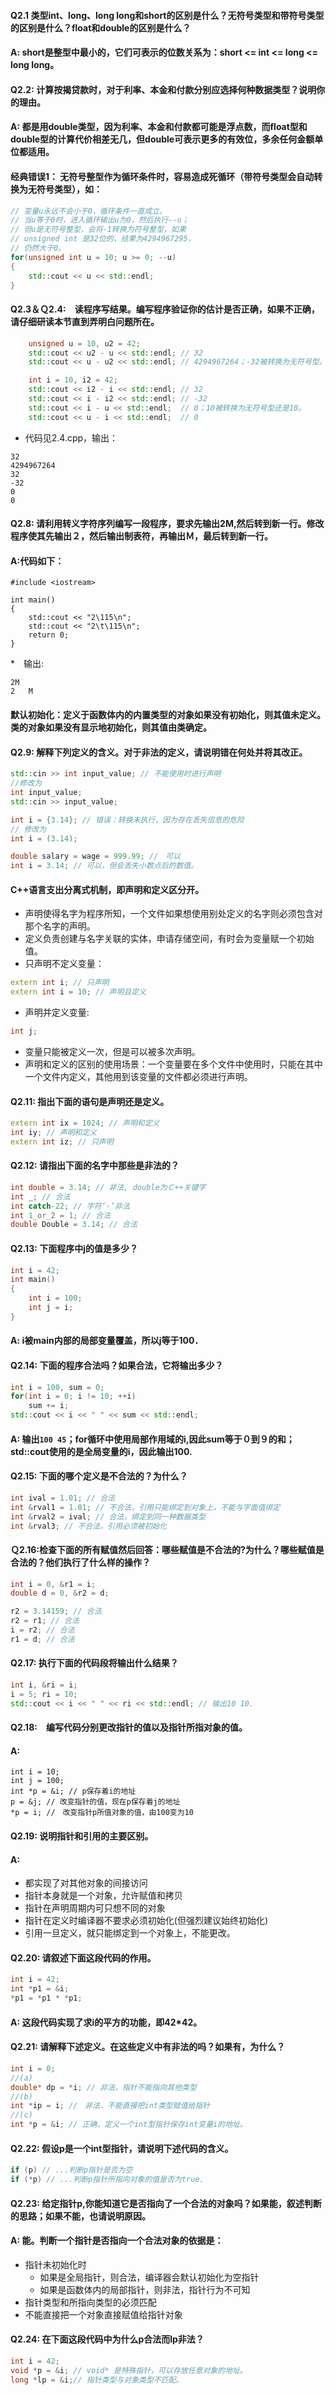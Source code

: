 #### Q2.1 类型int、long、long long和short的区别是什么？无符号类型和带符号类型的区别是什么？float和double的区别是什么？
#### A: short是整型中最小的，它们可表示的位数关系为：short <= int <= long <= long long。
#### Q2.2: 计算按揭贷款时，对于利率、本金和付款分别应选择何种数据类型？说明你的理由。
#### A: 都是用double类型，因为利率、本金和付款都可能是浮点数，而float型和double型的计算代价相差无几，但double可表示更多的有效位，多余任何金额单位都适用。
#### 经典错误1： 无符号整型作为循环条件时，容易造成死循环（带符号类型会自动转换为无符号类型），如：
````c++
// 变量u永远不会小于0，循环条件一直成立。
// 当u等于0时，进入循环输出u为0，然后执行--u；
// 但u是无符号整型，会将-1转换为符号整型，如果
// unsigned int 是32位的，结果为4294967295，
// 仍然大于0。
for(unsigned int u = 10; u >= 0; --u)
{
    std::cout << u << std::endl;    
}
````
#### Q2.3＆Ｑ2.4:　读程序写结果。编写程序验证你的估计是否正确，如果不正确，请仔细研读本节直到弄明白问题所在。
````c++
    unsigned u = 10, u2 = 42;
    std::cout << u2 - u << std::endl; // 32
    std::cout << u - u2 << std::endl; // 4294967264；-32被转换为无符号型。

    int i = 10, i2 = 42;
    std::cout << i2 - i << std::endl; // 32
    std::cout << i - i2 << std::endl; // -32
    std::cout << i - u << std::endl;  // 0；10被转换为无符号型还是10。
    std::cout << u - i << std::endl;  // 0
````
* 代码见2.4.cpp，输出：
````
32
4294967264
32
-32
0
0
````
#### Q2.8: 请利用转义字符序列编写一段程序，要求先输出2M,然后转到新一行。修改程序使其先输出２，然后输出制表符，再输出Ｍ，最后转到新一行。
#### A:代码如下：
````
#include <iostream>

int main()
{
    std::cout << "2\115\n";
    std::cout << "2\t\115\n";
    return 0;
}
````
*　输出:
````
2M
2	M
````
#### 默认初始化：定义于函数体内的内置类型的对象如果没有初始化，则其值未定义。类的对象如果没有显示地初始化，则其值由类确定。
#### Q2.9: 解释下列定义的含义。对于非法的定义，请说明错在何处并将其改正。
````c++
std::cin >> int input_value; // 不能使用时进行声明
//修改为
int input_value;
std::cin >> input_value;

int i = {3.14}; // 错误：转换未执行，因为存在丢失信息的危险
// 修改为
int i = (3.14);

double salary = wage = 999.99; //　可以
int i = 3.14; // 可以，但会丢失小数点后的数值。
````
#### C++语言支出分离式机制，即声明和定义区分开。
* 声明使得名字为程序所知，一个文件如果想使用别处定义的名字则必须包含对那个名字的声明。
* 定义负责创建与名字关联的实体，申请存储空间，有时会为变量赋一个初始值。
* 只声明不定义变量：
````c++
extern int i; // 只声明
extern int i = 10; // 声明且定义
````
* 声明并定义变量:
````c++
int j;
````
* 变量只能被定义一次，但是可以被多次声明。
* 声明和定义的区别的使用场景：一个变量要在多个文件中使用时，只能在其中一个文件内定义，其他用到该变量的文件都必须进行声明。
#### Q2.11: 指出下面的语句是声明还是定义。
````c++
extern int ix = 1024; // 声明和定义
int iy; // 声明和定义
extern int iz; // 只声明
````
#### Q2.12: 请指出下面的名字中那些是非法的？
````c++
int double = 3.14; // 非法, double为Ｃ++关键字
int _; // 合法
int catch-22; // 字符‘-’非法
int 1_or_2 = 1; // 合法
double Double = 3.14; // 合法
````
#### Q2.13: 下面程序中j的值是多少？
````c++
int i = 42;
int main()
{
    int i = 100;
    int j = i;
}
````
#### A: i被main内部的局部变量覆盖，所以j等于100．
#### Q2.14: 下面的程序合法吗？如果合法，它将输出多少？
````c++
int i = 100, sum = 0;
for(int i = 0; i != 10; ++i)
    sum += i;
std::cout << i << " " << sum << std::endl;
````
#### A: 输出`100 45`；for循环中使用局部作用域的i,因此sum等于０到９的和；std::cout使用的是全局变量的i，因此输出100.
#### Q2.15: 下面的哪个定义是不合法的？为什么？
````c++
int ival = 1.01; // 合法
int &rval1 = 1.01; // 不合法，引用只能绑定到对象上，不能与字面值绑定
int &rval2 = ival; // 合法，绑定到同一种数据类型
int &rval3; // 不合法，引用必须被初始化
````
#### Ｑ2.16:检查下面的所有赋值然后回答：哪些赋值是不合法的?为什么？哪些赋值是合法的？他们执行了什么样的操作？
````c++
int i = 0, &r1 = i;
double d = 0, &r2 = d;

r2 = 3.14159; // 合法
r2 = r1; // 合法
i = r2; // 合法
r1 = d; // 合法
````
#### Q2.17: 执行下面的代码段将输出什么结果？
````c++
int i, &ri = i;
i = 5; ri = 10;
std::cout << i << " " << ri << std::endl; // 输出10 10.
````
#### Q2.18:　编写代码分别更改指针的值以及指针所指对象的值。
#### A:
````
int i = 10;
int j = 100;
int *p = &i; // p保存着i的地址
p = &j; // 改变指针的值，现在p保存着j的地址
*p = i; //　改变指针p所值对象的值，由100变为10
````
#### Q2.19: 说明指针和引用的主要区别。
#### A:
* 都实现了对其他对象的间接访问
* 指针本身就是一个对象，允许赋值和拷贝
* 指针在声明周期内可只想不同的对象
* 指针在定义时编译器不要求必须初始化(但强烈建议始终初始化)
* 引用一旦定义，就只能绑定到一个对象上，不能更改。
#### Q2.20: 请叙述下面这段代码的作用。
````c++
int i = 42;
int *p1 = &i;
*p1 = *p1 * *p1;
````
#### A: 这段代码实现了求i的平方的功能，即42*42。
#### Q2.21: 请解释下述定义。在这些定义中有非法的吗？如果有，为什么？
````c++
int i = 0;
//(a)
double* dp = *i; // 非法，指针不能指向其他类型
//(b)
int *ip = i; //　非法，不能直接把int类型赋值给指针
//(c)
int *p = &i; // 正确，定义一个int型指针保存int变量i的地址。
````
#### Q2.22: 假设p是一个int型指针，请说明下述代码的含义。
````c++
if (p) // ...判断p指针是否为空
if (*p) // ...判断p指针所指向对象的值是否为true.
````
#### Q2.23: 给定指针p,你能知道它是否指向了一个合法的对象吗？如果能，叙述判断的思路；如果不能，也请说明原因。
#### A: 能。判断一个指针是否指向一个合法对象的依据是：
* 指针未初始化时
    * 如果是全局指针，则合法，编译器会默认初始化为空指针
    * 如果是函数体内的局部指针，则非法，指针行为不可知
* 指针类型和所指向类型的必须匹配
* 不能直接把一个对象直接赋值给指针对象
#### Q2.24: 在下面这段代码中为什么p合法而lp非法？
````c++
int i = 42;
void *p = &i; // void* 是特殊指针，可以存放任意对象的地址。
long *lp = &i;// 指针类型与对象类型不匹配。
````